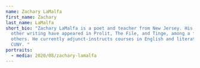 ```yaml
---
name: Zachary LaMalfa
first_name: Zachary
last_name: LaMalfa
short_bio: "Zachary LaMalfa is a poet and teacher from New Jersey. His poems and
  other writing have appeared in Prolit, The File, and Tinge, among a few
  others. He currently adjunct-instructs courses in English and literature at
  CUNY. "
portraits:
  - media: 2020/08/zachary-lamalfa
---
```

